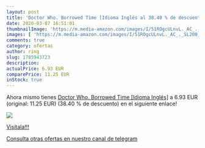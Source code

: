```yaml
---
layout: post
title: 'Doctor Who. Borrowed Time [Idioma Inglés al 38.40 % de descuento'
date: 2020-03-07 16:51:01
thumbnailImage: 'https://m.media-amazon.com/images/I/51ROgcULnvL._AC_._SL200_.jpg'
images: [ 'https://m.media-amazon.com/images/I/51ROgcULnvL._AC_._SL200_.jpg' ]
comments: true
category: ofertas
author: ring
slug: 1785943723
description:
actualPrice: 6.93 EUR
comparePrice: 11.25 EUR
inStock: true
---
```


Ahora mismo tienes [Doctor Who. Borrowed Time [Idioma Inglés]](https://www.amazon.es/dp/1785943723/?tag=redken-21) a 6.93 EUR (original: 11.25 EUR) (38.40 %  de descuento) en el siguiente enlace!

[![](https://m.media-amazon.com/images/I/51ROgcULnvL._AC_._SL200_.jpg)](https://www.amazon.es/dp/1785943723/?tag=redken-21)

[Visítala!!!](https://www.amazon.es/dp/1785943723/?tag=redken-21)

[Consulta otras ofertas en nuestro canal de telegram](https://t.me/s/ofertas25)
